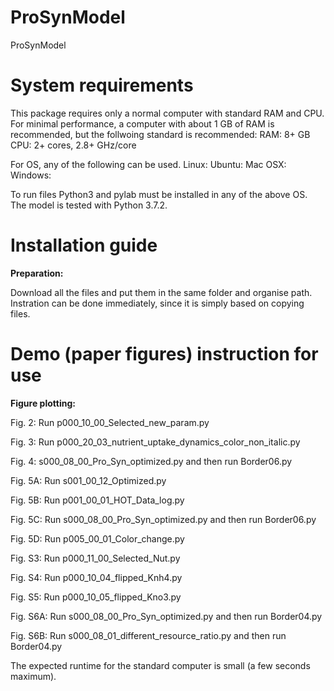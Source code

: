 # ProSynModel
ProSynModel

# System requirements
This package requires only a normal computer with standard RAM and CPU. For minimal performance, a computer with about 1 GB of RAM is recommended, but the follwoing standard is recommended:
RAM: 8+ GB
CPU: 2+ cores, 2.8+ GHz/core

For OS, any of the following can be used. 
Linux: Ubuntu:
Mac OSX:
Windows:

To run files Python3 and pylab must be installed in any of the above OS. The model is tested with Python 3.7.2.

# Installation guide

<b>Preparation:</b>

Download all the files and put them in the same folder and organise path.  
Instration can be done immediately, since it is simply based on copying files.  

# Demo (paper figures) instruction for use
<b>Figure plotting:</b>

Fig. 2: Run p000_10_00_Selected_new_param.py

Fig. 3: Run p000_20_03_nutrient_uptake_dynamics_color_non_italic.py

Fig. 4: s000_08_00_Pro_Syn_optimized.py and then run Border06.py

Fig. 5A: Run s001_00_12_Optimized.py

Fig. 5B: Run p001_00_01_HOT_Data_log.py

Fig. 5C: Run s000_08_00_Pro_Syn_optimized.py and then run Border06.py

Fig. 5D: Run p005_00_01_Color_change.py

Fig. S3: Run p000_11_00_Selected_Nut.py

Fig. S4: Run p000_10_04_flipped_Knh4.py

Fig. S5: Run p000_10_05_flipped_Kno3.py

Fig. S6A: Run s000_08_00_Pro_Syn_optimized.py and then run Border04.py

Fig. S6B: Run s000_08_01_different_resource_ratio.py and then run Border04.py

The expected runtime for the standard computer is small (a few seconds maximum).
